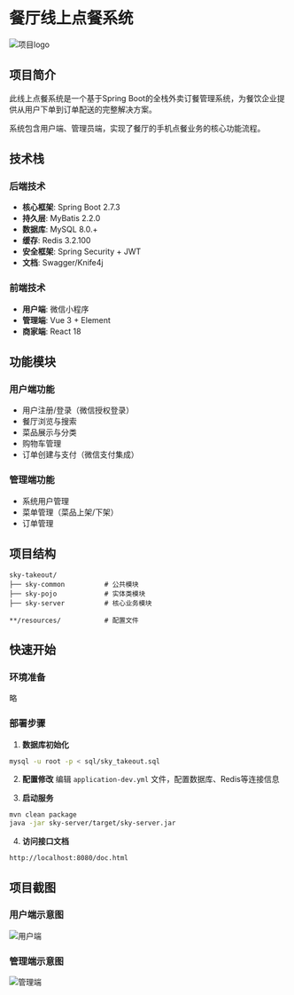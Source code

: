 # 餐厅线上点餐系统

![项目logo](https://web-yizhe-sky.oss-cn-beijing.aliyuncs.com/%E7%BA%BF%E4%B8%8A%E7%82%B9%E9%A4%90%E7%B3%BB%E7%BB%9F-logo-mini.png)

## 项目简介

此线上点餐系统是一个基于Spring Boot的全栈外卖订餐管理系统，为餐饮企业提供从用户下单到订单配送的完整解决方案。

系统包含用户端、管理员端，实现了餐厅的手机点餐业务的核心功能流程。

## 技术栈

### 后端技术
- **核心框架**: Spring Boot 2.7.3
- **持久层**: MyBatis 2.2.0
- **数据库**: MySQL 8.0.+
- **缓存**: Redis 3.2.100
- **安全框架**: Spring Security + JWT
- **文档**: Swagger/Knife4j

### 前端技术
- **用户端**: 微信小程序
- **管理端**: Vue 3 + Element
- **商家端**: React 18

## 功能模块

### 用户端功能
- 用户注册/登录（微信授权登录）
- 餐厅浏览与搜索
- 菜品展示与分类
- 购物车管理
- 订单创建与支付（微信支付集成）


### 管理端功能
- 系统用户管理
- 菜单管理（菜品上架/下架）
- 订单管理

## 项目结构

```
sky-takeout/
├── sky-common          # 公共模块
├── sky-pojo            # 实体类模块
├── sky-server          # 核心业务模块

**/resources/           # 配置文件
```

## 快速开始

### 环境准备
略

### 部署步骤

1. **数据库初始化**
```bash
mysql -u root -p < sql/sky_takeout.sql
```

2. **配置修改**
   编辑 `application-dev.yml` 文件，配置数据库、Redis等连接信息

3. **启动服务**
```bash
mvn clean package
java -jar sky-server/target/sky-server.jar
```

4. **访问接口文档**
```
http://localhost:8080/doc.html
```

## 项目截图

### 用户端示意图

![用户端](https://web-yizhe-sky.oss-cn-beijing.aliyuncs.com/%E7%94%A8%E6%88%B7%E7%AB%AF.png)

### 管理端示意图

![管理端](https://web-yizhe-sky.oss-cn-beijing.aliyuncs.com/%E7%AE%A1%E7%90%86%E7%AB%AF.png)


